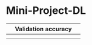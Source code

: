 # Mini-Project-DL
|    |  Validation accuracy |  |
| :---        |    :----:   |          ---: |
|     |     |    |
|    |         |    |
